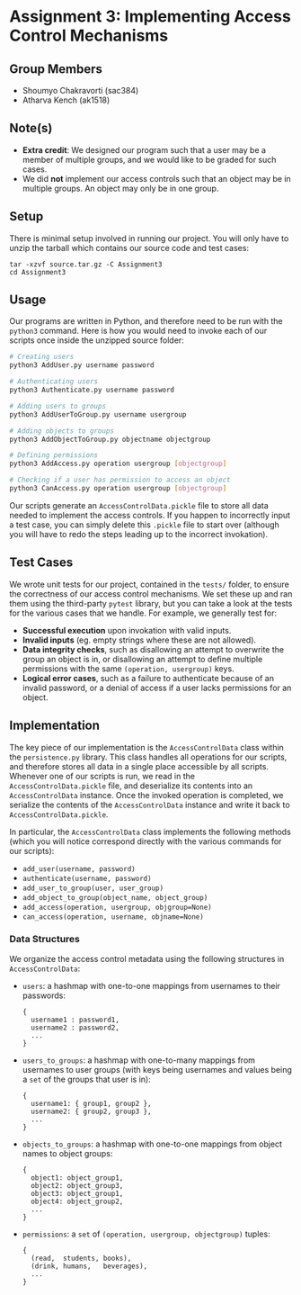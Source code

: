 # Assignment 3: Implementing Access Control Mechanisms

## Group Members
- Shoumyo Chakravorti (sac384)
- Atharva Kench (ak1518)

## Note(s)
- **Extra credit**: We designed our program such that a user may be a member of multiple groups, and we would like to be graded for such cases.
- We did **not** implement our access controls such that an object may be in multiple groups. An object may only be in one group.

## Setup
There is minimal setup involved in running our project. You will only have to unzip the tarball which contains our source code and test cases:
```
tar -xzvf source.tar.gz -C Assignment3
cd Assignment3
```

## Usage
Our programs are written in Python, and therefore need to be run with the `python3` command. Here is how you would need to invoke each of our scripts once inside the unzipped source folder:
```bash
# Creating users
python3 AddUser.py username password

# Authenticating users
python3 Authenticate.py username password

# Adding users to groups
python3 AddUserToGroup.py username usergroup

# Adding objects to groups
python3 AddObjectToGroup.py objectname objectgroup

# Defining permissions
python3 AddAccess.py operation usergroup [objectgroup]

# Checking if a user has permission to access an object
python3 CanAccess.py operation usergroup [objectgroup]
```
Our scripts generate an `AccessControlData.pickle` file to store all data needed to implement the access controls. If you happen to incorrectly input a test case, you can simply delete this `.pickle` file to start over (although you will have to redo the steps leading up to the incorrect invokation).

## Test Cases
We wrote unit tests for our project, contained in the `tests/` folder, to ensure the correctness of our access control mechanisms. We set these up and ran them using the third-party `pytest` library, but you can take a look at the tests for the various cases that we handle. For example, we generally test for:
- __Successful execution__ upon invokation with valid inputs.
- __Invalid inputs__ (eg. empty strings where these are not allowed).
- __Data integrity checks__, such as disallowing an attempt to overwrite the group an object is in, or disallowing an attempt to define multiple permissions with the same `(operation, usergroup)` keys.
- __Logical error cases__, such as a failure to authenticate because of an invalid password, or a denial of access if a user lacks permissions for an object.

## Implementation
The key piece of our implementation is the `AccessControlData` class within the `persistence.py` library. This class handles all operations for our scripts, and therefore stores all data in a single place accessible by all scripts. Whenever one of our scripts is run, we read in the `AccessControlData.pickle` file, and deserialize its contents into an `AccessControlData` instance. Once the invoked operation is completed, we serialize the contents of the `AccessControlData` instance and write it back to `AccessControlData.pickle`.

In particular, the `AccessControlData` class implements the following methods (which you will notice correspond directly with the various commands for our scripts):
- `add_user(username, password)`
- `authenticate(username, password)`
- `add_user_to_group(user, user_group)`
- `add_object_to_group(object_name, object_group)`
- `add_access(operation, usergroup, objgroup=None)`
- `can_access(operation, username, objname=None)`

### Data Structures
We organize the access control metadata using the following structures in `AccessControlData`:
- `users`: a hashmap with one-to-one mappings from usernames to their passwords:
  ```
  { 
    username1 : password1, 
    username2 : password2, 
    ... 
  }
  ```
- `users_to_groups`: a hashmap with one-to-many mappings from usernames to user groups (with keys being usernames and values being a `set` of the groups that user is in):
  ```
  { 
    username1: { group1, group2 }, 
    username2: { group2, group3 }, 
    ... 
  }
  ```
- `objects_to_groups`: a hashmap with one-to-one mappings from object names to object groups: 
  ```
  { 
    object1: object_group1, 
    object2: object_group3,
    object3: object_group1,
    object4: object_group2,
    ... 
  }
  ```
- `permissions`: a `set` of `(operation, usergroup, objectgroup)` tuples:
  ```
  {
    (read,  students, books),
    (drink, humans,   beverages),
    ...
  }
  ```
